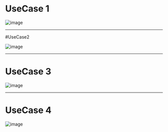 # UseCase 1

![image](https://user-images.githubusercontent.com/49024958/114809060-6a82e680-9de4-11eb-94d2-15139afd4523.png)

<hr>

#UseCase2

![image](https://user-images.githubusercontent.com/49024958/114796779-b32ea580-9dcc-11eb-8952-c4241540526c.png)

<hr>

# UseCase 3

![image](https://user-images.githubusercontent.com/55435898/114798902-6dc0a700-9dd1-11eb-865f-50cacb9360cb.png)


<hr>

# UseCase 4
![image](https://user-images.githubusercontent.com/55435898/114750331-d89cbe80-9d8e-11eb-934d-eeb3aacbc418.png)
